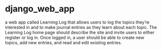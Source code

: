 # django_web_app

a web app called Learning Log that allows users to log the topics they’re interested in and to make journal entries as they learn about each topic. The Learning Log home page should describe the site and invite users to either register or log in. Once logged in, a user should be able to create new topics, add new entries, and read and edit existing entries.

